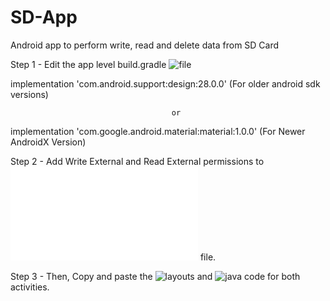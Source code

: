 # SD-App


Android app to perform write, read and delete data from SD Card

Step 1 - Edit the app level build.gradle ![file](app/build.gradle)

implementation 'com.android.support:design:28.0.0'    (For older android sdk versions)

                                        or

implementation 'com.google.android.material:material:1.0.0'       (For Newer AndroidX Version)


Step 2 - Add Write External and Read External permissions to ![AndroidManifest](app/src/main/AndroidManifest.xml) file.



Step 3 - Then, Copy and paste the ![layouts](app/src/main/res/layout/) and ![java code](app/src/main/java/com/example/lab) for both activities.
